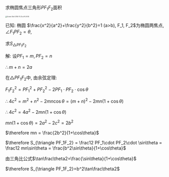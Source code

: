 求椭圆焦点三角形$PF_1F_2$面积

<img src="/Users/ngichingaij/Documents/falltuna_data/img/day12/Screen Shot 5780-11-25 at 14.24.18.png" alt="Screen Shot 5780-11-25 at 14.24.18" style="zoom:30%;" />

已知: 椭圆 $\frac{x^2}{a^2}+\frac{y^2}{b^2}=1 (a>b), F_1, F_2$为椭圆两焦点, $\angle F_1PF_2=\theta$, 

求$S_{\triangle PF_1F_2}$

解: 设$PF_1=m, PF_2=n$

$\therefore m + n =2a$

在$\triangle PF_1F_2$中, 由余弦定理:

$F_1F_2^2 = PF_1^2 + PF_2^2-2PF_1\cdot PF_2\cdot\cos\theta$

$\therefore 4c^2 = m^2+n^2-2mn\cos\theta = (m+n)^2-2mn(1+\cos\theta)$

$\therefore 4c^2=4a^2-2mn(1+\cos\theta)$

$mn(1+\cos\theta) = 2a^2-2c^2=2b^2$

$\therefore mn = \frac{2b^2}{1+\cos\theta}$

$\therefore S_{\triangle PF_1F_2} = \frac12 PF_1\cdot PF_2\cdot \sin\theta = \frac12 mn\sin\theta = \frac{b^2\sin\theta}{1+\cos\theta}$

由三角比公式$\tan\frac\theta2=\frac{\sin\theta}{1+\cos\theta}$

$\therefore S_{\triangle PF_1F_2}=b^2\tan\frac\theta2$

